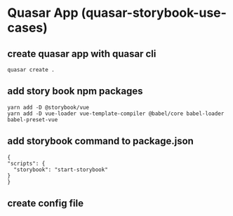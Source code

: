 # Quasar App (quasar-storybook-use-cases)

## create quasar app with quasar cli

```
quasar create .
```

## add story book npm packages

```
yarn add -D @storybook/vue
yarn add -D vue-loader vue-template-compiler @babel/core babel-loader babel-preset-vue
```

## add storybook command to package.json

```
{
"scripts": {
  "storybook": "start-storybook"
}
}

```

## create config file

